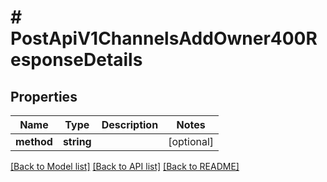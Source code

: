 # # PostApiV1ChannelsAddOwner400ResponseDetails

## Properties

Name | Type | Description | Notes
------------ | ------------- | ------------- | -------------
**method** | **string** |  | [optional]

[[Back to Model list]](../../README.md#models) [[Back to API list]](../../README.md#endpoints) [[Back to README]](../../README.md)
